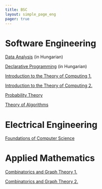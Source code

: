 ```yaml
---
title: BSC
layout: simple_page_eng 
pager: true
---
```


Software Engineering
=========================

[Data Analysis](https://portal.vik.bme.hu/kepzes/targyak/VISZAC00/en/) (in Hungarian)

[Declarative Programming](http://dp.iit.bme.hu/) (in Hungarian)

[Introduction to the Theory of Computing 1.](http://cs.bme.hu/bsz1-english)

[Introduction to the Theory of Computing 2.](https://portal.vik.bme.hu/kepzes/targyak/VISZA110/en/)

[Probability Theory](https://portal.vik.bme.hu/kepzes/targyak/VISZAB00/en/)

[Theory of Algorithms](http://cs.bme.hu/thalg/)


Electrical Engineering
======================

[Foundations of Computer Science](http://cs.bme.hu/fcs/)


Applied Mathematics
===================

[Combinatorics and Graph Theory 1.](https://portal.vik.bme.hu/kepzes/targyak/VISZA025/en/) 

[Combinatorics and Graph Theory 2.](https://portal.vik.bme.hu/kepzes/targyak/VISZA026/en/) 


